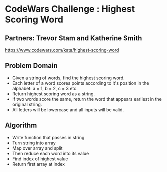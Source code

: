 # CodeWars Challenge : Highest Scoring Word

## Partners: Trevor Stam and Katherine Smith

https://www.codewars.com/kata/highest-scoring-word

## Problem Domain

- Given a string of words, find the highest scoring word.
- Each letter of a word scores points according to it's position in the alphabet: a = 1, b = 2, c = 3 etc.
- Return highest scoring word as a string.
- If two words score the same, return the word that appears earliest in the original string.
- All letters will be lowercase and all inputs will be valid.

## Algorithm

- Write function that passes in string
- Turn string into array
- Map over array and split
- Then reduce each word into its value
- Find index of highest value
- Return first array at index